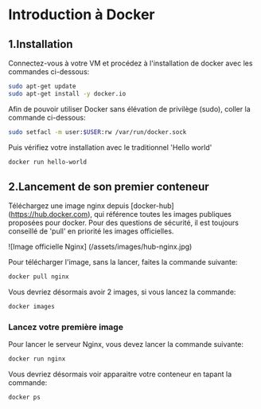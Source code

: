 # Introduction à Docker

## 1.Installation
Connectez-vous à votre VM et procédez à l'installation de docker avec les commandes ci-dessous:

```bash
sudo apt-get update
sudo apt-get install -y docker.io
```

Afin de pouvoir utiliser Docker sans élévation de privilège (sudo), coller la commande ci-dessous:

```bash
sudo setfacl -m user:$USER:rw /var/run/docker.sock
```

Puis vérifiez votre installation avec le traditionnel 'Hello world'

```bash
docker run hello-world
```

## 2.Lancement de son premier conteneur

Téléchargez une image nginx depuis [docker-hub] (https://hub.docker.com), qui référence toutes les images publiques proposées pour docker.
Pour des questions de sécurité, il est toujours conseillé de 'pull' en priorité les images officielles.

![Image officielle Nginx] (/assets/images/hub-nginx.jpg)

Pour télécharger l'image, sans la lancer, faites la commande suivante:

```bash
docker pull nginx
```

Vous devriez désormais avoir 2 images, si vous lancez la commande:

```bash
docker images
```
### Lancez votre première image
Pour lancer le serveur Nginx, vous devez lancer la commande suivante:

```bash
docker run nginx
```

Vous devriez désormais voir apparaitre votre conteneur en tapant la commande:

```bash
docker ps
```


